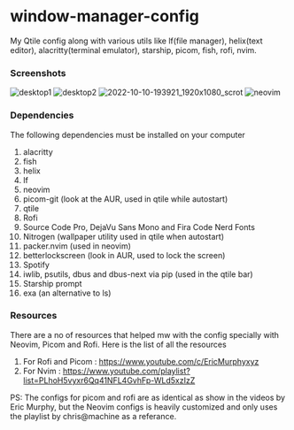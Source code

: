 # window-manager-config
My Qtile config along with various utils like lf(file manager), helix(text editor), alacritty(terminal emulator), starship, picom, fish, rofi, nvim.

### Screenshots
![desktop1](https://user-images.githubusercontent.com/99042379/194882428-e7a565b1-918d-4d14-8484-d0b64ef453f2.png)
![desktop2](https://user-images.githubusercontent.com/99042379/194882481-e0310524-66e9-4316-93cf-8d0e913d9a09.png)
![2022-10-10-193921_1920x1080_scrot](https://user-images.githubusercontent.com/99042379/194885764-6fa15801-d3f8-474b-86c1-631bc8d303a8.png)
![neovim](https://user-images.githubusercontent.com/99042379/197107570-bcf3229d-08af-4c98-80c8-594ce2246b3f.png)

### Dependencies
The following dependencies must be installed on your computer
1. alacritty
2. fish
3. helix
4. lf
5. neovim
6. picom-git (look at the AUR, used in qtile while autostart)
7. qtile
8. Rofi
9. Source Code Pro, DejaVu Sans Mono and Fira Code Nerd Fonts
10. Nitrogen (wallpaper utility used in qtile when autostart)
11. packer.nvim (used in neovim)
12. betterlockscreen (look in AUR, used to lock the screen)
13. Spotify 
14. iwlib, psutils, dbus and dbus-next via pip (used in the qtile bar)
15. Starship prompt
16. exa (an alternative to ls)

### Resources
There are a no of resources that helped mw with the config specially with Neovim, Picom and Rofi. Here is the list of all the resources 
1. For Rofi and Picom : https://www.youtube.com/c/EricMurphyxyz
2. For Nvim : https://www.youtube.com/playlist?list=PLhoH5vyxr6Qq41NFL4GvhFp-WLd5xzIzZ

PS: The configs for picom and rofi are as identical as show in the videos by Eric Murphy, but the Neovim configs is heavily customized and only uses the playlist by chris@machine as a referance.
